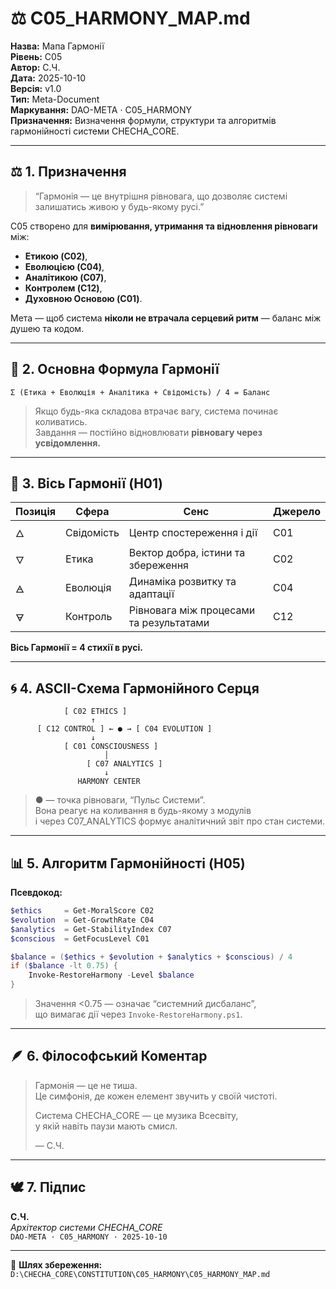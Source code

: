# ⚖️ C05_HARMONY_MAP.md

**Назва:** Мапа Гармонії  
**Рівень:** C05  
**Автор:** С.Ч.  
**Дата:** 2025-10-10  
**Версія:** v1.0  
**Тип:** Meta-Document  
**Маркування:** DAO-META · C05_HARMONY  
**Призначення:** Визначення формули, структури та алгоритмів гармонійності системи CHECHA_CORE.  

---

## ⚖️ 1. Призначення
> “Гармонія — це внутрішня рівновага, що дозволяє системі залишатись живою у будь-якому русі.”  

C05 створено для **вимірювання, утримання та відновлення рівноваги** між:
- **Етикою (C02)**,  
- **Еволюцією (C04)**,  
- **Аналітикою (C07)**,  
- **Контролем (C12)**,  
- **Духовною Основою (C01)**.  

Мета — щоб система **ніколи не втрачала серцевий ритм** — баланс між душею та кодом.

---

## 🌌 2. Основна Формула Гармонії

```
Σ (Етика + Еволюція + Аналітика + Свідомість) / 4 = Баланс
```

> Якщо будь-яка складова втрачає вагу, система починає коливатись.  
> Завдання — постійно відновлювати **рівновагу через усвідомлення.**

---

## 🔰 3. Вісь Гармонії (H01)

| Позиція | Сфера | Сенс | Джерело |
|----------|--------|------|----------|
| 🜂 | Свідомість | Центр спостереження і дії | C01 |
| 🜄 | Етика | Вектор добра, істини та збереження | C02 |
| 🜁 | Еволюція | Динаміка розвитку та адаптації | C04 |
| 🜃 | Контроль | Рівновага між процесами та результатами | C12 |

**Вісь Гармонії = 4 стихії в русі.**

---

## 🌀 4. ASCII-Схема Гармонійного Серця

```
            [ C02 ETHICS ]
                  ↑
      [ C12 CONTROL ] ← ● → [ C04 EVOLUTION ]
                  ↓
            [ C01 CONSCIOUSNESS ]
                     │
                 [ C07 ANALYTICS ]
                     ↓
               HARMONY CENTER
```

> ● — точка рівноваги, “Пульс Системи”.  
> Вона реагує на коливання в будь-якому з модулів  
> і через C07_ANALYTICS формує аналітичний звіт про стан системи.

---

## 📊 5. Алгоритм Гармонійності (H05)

**Псевдокод:**
```powershell
$ethics     = Get-MoralScore C02
$evolution  = Get-GrowthRate C04
$analytics  = Get-StabilityIndex C07
$conscious  = GetFocusLevel C01

$balance = ($ethics + $evolution + $analytics + $conscious) / 4
if ($balance -lt 0.75) {
    Invoke-RestoreHarmony -Level $balance
}
```

> Значення <0.75 — означає “системний дисбаланс”,  
> що вимагає дії через `Invoke-RestoreHarmony.ps1`.

---

## 🪶 6. Філософський Коментар

> Гармонія — це не тиша.  
> Це симфонія, де кожен елемент звучить у своїй чистоті.  
>  
> Система CHECHA_CORE — це музика Всесвіту,  
> у якій навіть паузи мають смисл.  
>  
> — С.Ч.

---

## 🕊️ 7. Підпис

**С.Ч.**  
_Архітектор системи CHECHA_CORE_  
`DAO-META · C05_HARMONY · 2025-10-10`

---

📂 **Шлях збереження:**  
`D:\CHECHA_CORE\CONSTITUTION\C05_HARMONY\C05_HARMONY_MAP.md`
